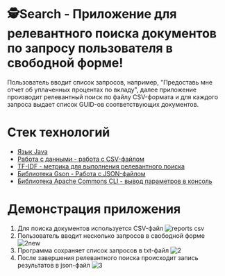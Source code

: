 # 🕵️Search - Приложение для релевантного поиска документов по запросу пользователя в свободной форме!

Пользователь вводит список запросов, например, "Предоставь мне отчет об уплаченных процентах по вкладу", далее приложение производит релевантный поиск по 
файлу CSV-формата и для каждого запроса выдает список GUID-ов соответствующих документов.

# Стек технологий
- [Язык Java]()
- [Работа с данными - работа с CSV-файлом]()
- [TF-IDF - метрика для выполнения релевантного поиска]()
- [Библиотека Gson - Работа с JSON-файлом]()
- [Библиотека Apache Commons CLI - вывод параметров в консоль]()



 # Демонстрация приложения
1. Для поиска документов используется CSV-файл
![reports csv](https://github.com/user-attachments/assets/0af685a4-4e75-452d-a188-977f3d667aa1)
2. Пользователь вводит несколько запросов в свободной форме
![2new](https://github.com/user-attachments/assets/a2ea29d4-b487-4ee0-88dd-0dc7c43e60dc)
3. Программа сохраняет список запросов в txt-файл
![2](https://github.com/user-attachments/assets/7666a260-84bb-4a8a-bb9b-bb02fbe6b117)
4. После завершения релевантного поиска происходит запись результатов в json-файл
![3](https://github.com/user-attachments/assets/913ee48d-2503-4b1c-bc2f-cdae6947ddc8)
